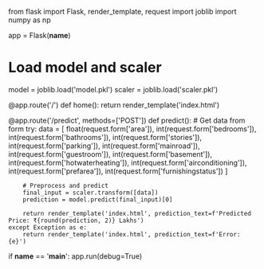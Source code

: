 from flask import Flask, render_template, request
import joblib
import numpy as np

app = Flask(__name__)

# Load model and scaler
model = joblib.load('model.pkl')
scaler = joblib.load('scaler.pkl')

@app.route('/')
def home():
    return render_template('index.html')

@app.route('/predict', methods=['POST'])
def predict():
    # Get data from form
    try:
        data = [
            float(request.form['area']),
            int(request.form['bedrooms']),
            int(request.form['bathrooms']),
            int(request.form['stories']),
            int(request.form['parking']),
            int(request.form['mainroad']),
            int(request.form['guestroom']),
            int(request.form['basement']),
            int(request.form['hotwaterheating']),
            int(request.form['airconditioning']),
            int(request.form['prefarea']),
            int(request.form['furnishingstatus'])
        ]

        # Preprocess and predict
        final_input = scaler.transform([data])
        prediction = model.predict(final_input)[0]

        return render_template('index.html', prediction_text=f'Predicted Price: ₹{round(prediction, 2)} Lakhs')
    except Exception as e:
        return render_template('index.html', prediction_text=f'Error: {e}')

if __name__ == '__main__':
    app.run(debug=True)
